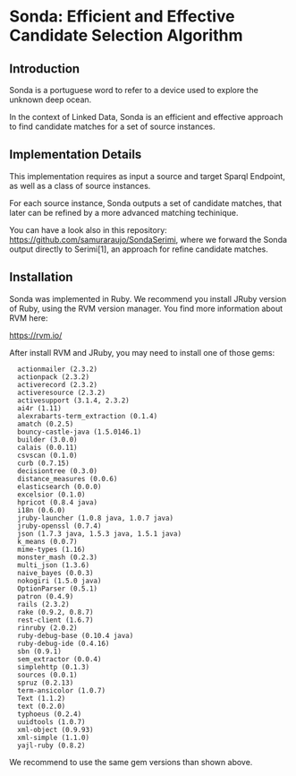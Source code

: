 # Sonda: Efficient and Effective Candidate Selection Algorithm

## Introduction

Sonda is a portuguese word to refer to a device used to explore the unknown deep ocean.

In the context of Linked Data, Sonda is an efficient and effective approach to find candidate matches for a set of source instances.

## Implementation Details

This implementation requires as input a source and target Sparql Endpoint, as well as a class of source instances. 

For each source instance, Sonda outputs a set of candidate matches, that later can be refined by a more advanced matching techinique.

You can have a look also in this repository: https://github.com/samuraraujo/SondaSerimi, where we forward the Sonda output directly to Serimi[1], an approach for refine candidate matches.

## Installation 
Sonda was implemented in Ruby. We recommend you install JRuby version of Ruby, using the RVM version manager. 
You find more information about RVM here:

https://rvm.io/

After install RVM and JRuby, you may need to install one of those gems:

	  actionmailer (2.3.2)
	  actionpack (2.3.2)
	  activerecord (2.3.2)
	  activeresource (2.3.2)
	  activesupport (3.1.4, 2.3.2)
	  ai4r (1.11)
	  alexrabarts-term_extraction (0.1.4)
	  amatch (0.2.5)
	  bouncy-castle-java (1.5.0146.1)
	  builder (3.0.0)
	  calais (0.0.11)
	  csvscan (0.1.0)
	  curb (0.7.15)
	  decisiontree (0.3.0)
	  distance_measures (0.0.6)
	  elasticsearch (0.0.0)
	  excelsior (0.1.0)
	  hpricot (0.8.4 java)
	  i18n (0.6.0)
	  jruby-launcher (1.0.8 java, 1.0.7 java)
	  jruby-openssl (0.7.4)
	  json (1.7.3 java, 1.5.3 java, 1.5.1 java)
	  k_means (0.0.7)
	  mime-types (1.16)
	  monster_mash (0.2.3)
	  multi_json (1.3.6)
	  naive_bayes (0.0.3)
	  nokogiri (1.5.0 java)
	  OptionParser (0.5.1)
	  patron (0.4.9)
	  rails (2.3.2)
	  rake (0.9.2, 0.8.7)
	  rest-client (1.6.7)
	  rinruby (2.0.2)
	  ruby-debug-base (0.10.4 java)
	  ruby-debug-ide (0.4.16)
	  sbn (0.9.1)
	  sem_extractor (0.0.4)
	  simplehttp (0.1.3)
	  sources (0.0.1)
	  spruz (0.2.13)
	  term-ansicolor (1.0.7)
	  Text (1.1.2)
	  text (0.2.0)
	  typhoeus (0.2.4)
	  uuidtools (1.0.7)
	  xml-object (0.9.93)
	  xml-simple (1.1.0)
	  yajl-ruby (0.8.2)

We recommend to use the same gem versions than shown above.
 